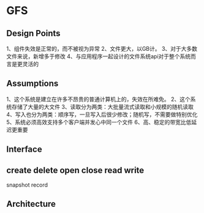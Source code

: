 # GFS
## Design Points
1、组件失效是正常的，而不被视为异常
2、文件更大，以GB计。
3、对于大多数文件来说，新增多于修改
4、与应用程序一起设计的文件系统api对于整个系统而言是更灵活的

## Assumptions
1、这个系统是建立在许多不昂贵的普通计算机上的，失效在所难免。
2、这个系统存储了大量的大文件
3、读取分为两类：大批量流式读取和小规模的随机读取
4、写入也分为两类：顺序写，一旦写入后很少修改；随机写，不需要做特别优化
5、系统必须高效支持多个客户端并发心中同一个文件
6、高、稳定的带宽比低延迟更重要

## Interface
create
delete
open
close
read
write
---
snapshot 
record 

## Architecture

